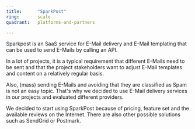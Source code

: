 ```yaml
---
title:      "SparkPost"
ring:       scale
quadrant:   platforms-and-partners

---
```

Sparkpost is an SaaS service for E-Mail delivery and E-Mail templating that can be used to send E-Mails by calling an API.

In a lot of projects, it is a typical requirement that different E-Mails need to be sent and that the project stakeholders want to adjust E-Mail templates and content on a relatively regular basis.

Also, (mass) sending E-Mails and avoiding that they are classified as Spam is not an easy topic. That's why we decided to use E-Mail delivery services in our projects and evaluated different providers.

We decided to start using SparkPost because of pricing, feature set and the available reviews on the Internet. There are also other possible solutions such as SendGrid or Postmark.
